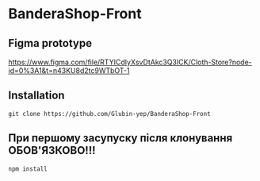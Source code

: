# BanderaShop-Front
## Figma prototype 
https://www.figma.com/file/RTYICdIyXsvDtAkc3Q3ICK/Cloth-Store?node-id=0%3A1&t=n43KU8d2tc9WTbOT-1

## Installation
```git
git clone https://github.com/Glubin-yep/BanderaShop-Front
```

## При першому засупуску після клонування ОБОВ'ЯЗКОВО!!!
```sh
npm install
```

